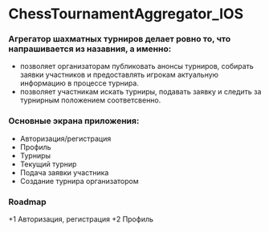 # ChessTournamentAggregator_IOS

### Агрегатор шахматных турниров делает ровно то, что напрашивается из назавния, а именно: 
+ позволяет организаторам публиковать анонсы турниров, собирать заявки участников и предоставлять игрокам актуальную информацию в процессе турнира. 
+ позволяет участникам искать турниры, подавать заявку и следить за турнирным положением соответсвенно. 

### Основные экрана приложения: 
+ Авторизация/регистрация
+ Профиль
+ Турниры
+ Текущий турнир
+ Подача заявки участника
+ Создание турнира организатором

### Roadmap
+1 Авторизация, регистрация
+2 Профиль
